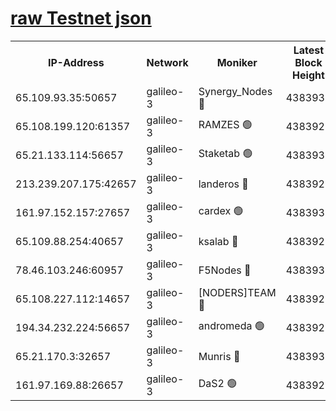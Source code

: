 [raw Testnet json](https://rpc-check.androt.stavr.tech/androt/rpcandrot_result.json)
=

<table><tr><th>IP-Address</th><th>Network</th><th>Moniker</th><th>Latest Block Height</th><th>Earliest Block Height</th><th>Catching Up</th><th>Tx Index</th><th>Voting Power</th><th>Scan Time</th></tr><tr><td>65.109.93.35:50657</td><td>galileo-3</td><td>Synergy_Nodes 🔴</td><td>4383931</td><td>0</td><td>False</td><td>on</td><td>960605</td><td>2023-12-26T05:47:36.467584992UTC</td></tr><tr><td>65.108.199.120:61357</td><td>galileo-3</td><td>RAMZES 🟢</td><td>4383929</td><td>1</td><td>False</td><td>on</td><td>0</td><td>2023-12-26T05:47:23.159088722UTC</td></tr><tr><td>65.21.133.114:56657</td><td>galileo-3</td><td>Staketab 🟢</td><td>4383931</td><td>90001</td><td>False</td><td>on</td><td>0</td><td>2023-12-26T05:47:37.418882470UTC</td></tr><tr><td>213.239.207.175:42657</td><td>galileo-3</td><td>landeros 🔴</td><td>4383927</td><td>2642001</td><td>False</td><td>on</td><td>73</td><td>2023-12-26T05:47:11.109358570UTC</td></tr><tr><td>161.97.152.157:27657</td><td>galileo-3</td><td>cardex 🟢</td><td>4383931</td><td>2945323</td><td>False</td><td>on</td><td>0</td><td>2023-12-26T05:47:36.770527301UTC</td></tr><tr><td>65.109.88.254:40657</td><td>galileo-3</td><td>ksalab 🔴</td><td>4383929</td><td>3000356</td><td>False</td><td>on</td><td>31618</td><td>2023-12-26T05:47:18.731291997UTC</td></tr><tr><td>78.46.103.246:60957</td><td>galileo-3</td><td>F5Nodes 🔴</td><td>4383931</td><td>3057001</td><td>False</td><td>off</td><td>24</td><td>2023-12-26T05:47:37.012685602UTC</td></tr><tr><td>65.108.227.112:14657</td><td>galileo-3</td><td>[NODERS]TEAM 🔴</td><td>4383927</td><td>3176323</td><td>False</td><td>on</td><td>959621</td><td>2023-12-26T05:47:11.441835711UTC</td></tr><tr><td>194.34.232.224:56657</td><td>galileo-3</td><td>andromeda 🟢</td><td>4383929</td><td>4283929</td><td>False</td><td>off</td><td>0</td><td>2023-12-26T05:47:17.925666650UTC</td></tr><tr><td>65.21.170.3:32657</td><td>galileo-3</td><td>Munris 🔴</td><td>4383930</td><td>4283930</td><td>False</td><td>off</td><td>416</td><td>2023-12-26T05:47:27.882096932UTC</td></tr><tr><td>161.97.169.88:26657</td><td>galileo-3</td><td>DaS2 🟢</td><td>4383929</td><td>4326001</td><td>False</td><td>on</td><td>0</td><td>2023-12-26T05:47:18.326935504UTC</td></tr></table>
